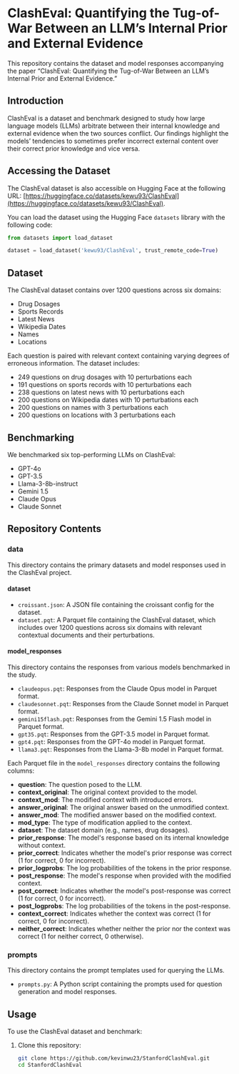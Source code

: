 # ClashEval: Quantifying the Tug-of-War Between an LLM’s Internal Prior and External Evidence

This repository contains the dataset and model responses accompanying the paper “ClashEval: Quantifying the Tug-of-War Between an LLM’s Internal Prior and External Evidence.”

## Introduction

ClashEval is a dataset and benchmark designed to study how large language models (LLMs) arbitrate between their internal knowledge and external evidence when the two sources conflict. Our findings highlight the models’ tendencies to sometimes prefer incorrect external content over their correct prior knowledge and vice versa.

## Accessing the Dataset

The ClashEval dataset is also accessible on Hugging Face at the following URL: [https://huggingface.co/datasets/kewu93/ClashEval](https://huggingface.co/datasets/kewu93/ClashEval).

You can load the dataset using the Hugging Face `datasets` library with the following code:

```python
from datasets import load_dataset

dataset = load_dataset('kewu93/ClashEval', trust_remote_code=True)
```

## Dataset

The ClashEval dataset contains over 1200 questions across six domains:

- Drug Dosages
- Sports Records
- Latest News
- Wikipedia Dates
- Names
- Locations

Each question is paired with relevant context containing varying degrees of erroneous information. The dataset includes:

- 249 questions on drug dosages with 10 perturbations each
- 191 questions on sports records with 10 perturbations each
- 238 questions on latest news with 10 perturbations each
- 200 questions on Wikipedia dates with 10 perturbations each
- 200 questions on names with 3 perturbations each
- 200 questions on locations with 3 perturbations each

## Benchmarking

We benchmarked six top-performing LLMs on ClashEval:

- GPT-4o
- GPT-3.5
- Llama-3-8b-instruct
- Gemini 1.5
- Claude Opus
- Claude Sonnet

## Repository Contents

### data

This directory contains the primary datasets and model responses used in the ClashEval project.

#### dataset

- `croissant.json`: A JSON file containing the croissant config for the dataset.
- `dataset.pqt`: A Parquet file containing the ClashEval dataset, which includes over 1200 questions across six domains with relevant contextual documents and their perturbations.

#### model_responses

This directory contains the responses from various models benchmarked in the study.

- `claudeopus.pqt`: Responses from the Claude Opus model in Parquet format.
- `claudesonnet.pqt`: Responses from the Claude Sonnet model in Parquet format.
- `gemini15flash.pqt`: Responses from the Gemini 1.5 Flash model in Parquet format.
- `gpt35.pqt`: Responses from the GPT-3.5 model in Parquet format.
- `gpt4.pqt`: Responses from the GPT-4o model in Parquet format.
- `llama3.pqt`: Responses from the Llama-3-8b model in Parquet format.

Each Parquet file in the `model_responses` directory contains the following columns:

- **question**: The question posed to the LLM.
- **context_original**: The original context provided to the model.
- **context_mod**: The modified context with introduced errors.
- **answer_original**: The original answer based on the unmodified context.
- **answer_mod**: The modified answer based on the modified context.
- **mod_type**: The type of modification applied to the context.
- **dataset**: The dataset domain (e.g., names, drug dosages).
- **prior_response**: The model's response based on its internal knowledge without context.
- **prior_correct**: Indicates whether the model's prior response was correct (1 for correct, 0 for incorrect).
- **prior_logprobs**: The log probabilities of the tokens in the prior response.
- **post_response**: The model's response when provided with the modified context.
- **post_correct**: Indicates whether the model's post-response was correct (1 for correct, 0 for incorrect).
- **post_logprobs**: The log probabilities of the tokens in the post-response.
- **context_correct**: Indicates whether the context was correct (1 for correct, 0 for incorrect).
- **neither_correct**: Indicates whether neither the prior nor the context was correct (1 for neither correct, 0 otherwise).

### prompts

This directory contains the prompt templates used for querying the LLMs.

- `prompts.py`: A Python script containing the prompts used for question generation and model responses.

## Usage

To use the ClashEval dataset and benchmark:
1. Clone this repository:
   ```bash
   git clone https://github.com/kevinwu23/StanfordClashEval.git
   cd StanfordClashEval
